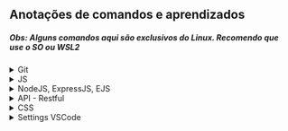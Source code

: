 ## Anotações de comandos e aprendizados
##### **Obs**: Alguns comandos aqui são exclusivos do Linux. Recomendo que use o SO ou WSL2

<details><summary>Git</summary>
<br>
  <details><summary><strong>Sincronizando repo local com o remoto</strong></summary>

  - Se você não tem a chave SSH configurada, é bem tranquilo, só seguir esses comandos:
    - **`ssh-keygen -t ed25519 -C "SEU-EMAIL"`**
    - Aperte *ENTER* nas próximas 3 perguntas
    - **`eval "$(ssh-agent -s)"`**
    - **`ssh-add ~/.ssh/id_ed25519`**
    - **`cat ~/.ssh/id_ed25519.pub`**
    - Copie o resultado do comando anterior, que apareceu no terminal. Essa é a sua chave SSH.
    - Vá até [essa](https://github.com/settings/keys) página, clique em *New SSH key*, coloque o título que quiser, e no campo *key* cole a sua chave. Clique em *Add SSH Key*, e pronto, sua máquina está com a chave SSH configurada.

  - Pra facilitar, crie o repositório no próprio Github. Depois na sua máquina entre na pasta onde vai guardar os repositórios. No terminal digite:  
    **`git clone UrlDoRepo`**  
    **`cd NomeDoRepo`**  
    **`git config user.name "SEU-USERNAME"`**  
    **`git config user.email "SEU-EMAIL"`**  
    **Crie ou edite algum arquivo**  
    **`git add .`**  
    **`git commit -m "Update"`**  
    **`git push -u origin main`**  

    *(sempre que mudar algo como username ou nome do repo, na sua máquina entre na pasta .git de cada repo e faça as alterações no arquivo config)*

  </details>

  <details><summary>Ciclo de vida dos arquivos</summary>

  - **Untracked:** estados em que todos arquivos iniciam. Quando não está rastreado, sincronizado no repo local, no Git.
  - **Tracked:** quando o arquivo está rastreado pelo Git, está sob o controle de versionamento.
  - **Modified:** quando modifica um arquivo já rastreado. O Git te avisa que precisa atualizar o rastreamento.
  - **Staged:** quando o arquivo está pronto pro commit.

  </details>

  <details><summary>Comandos Básicos</summary>

  - **`history -c`** --> Apagar histórico do terminal git/linux.
    - Apagar de forma mais completa: **`cat /dev/null > ~/.bash_history && history -c`**
  - **`git init`** --> Inicializar um repositório.

  - **`git status`** --> Checar o estado dos arquivos do repo.

  - **`.gitignore`** --> Bem auto explicativo, é um arquivo em que você coloca arquivos/diretórios/etc, que você quer que o git ignore. Normalmente usado pra banco de dados, lógica de negócios, autenticações, etc.
    - Para arquivos, coloque o arquivo e extensão, exemplo **`video.mp4`** **`db.sqlite`** etc
    - Para ignorar vários arquivos com a mesma extensão, use **\*** e a extensão, exemplo **`*.sqlite3`**
    - Para diretórios, coloque **\*\*** e o nome do diretório, exemplo **`**videos`** **`**database`**

  - **`git config user.name ""`** --> configurar seu nome de usuário.

  - **`git config user.email ""`** --> configurar email do usuário.
    - Se estiver numa máquina pessoal, de uso exclusivo, utilize **`--global`** depois do **`config`** para que todos projetos comecem com essa configuração padrão.

  - **`git add`** seguido do nome e extensão do arquivo, para adicionar arquivos ao monitoramento do git. **Também** é usado quando você modifica um arquivo.

  - **`git add .`** --> diz pro git tanto pra adicionar arquivos novos pro monitoramento, quanto pra monitorar os modificados.

  - **`git mv arquivo1.extensao arquivo2.extensao`** --> renomeia arquivos. Serve pra diretórios também. Certifique-se de estar no dir correto, e usar **`git mv ./pasta1/ ./pasta2/`**
    > Por que fazer isso pelo git e não pelo terminal normal? Porque quando você faz isso, na verdade o arquivo anterior é apagado, e é criado um nome arquivo, com mesmo conteúdo mas nome diferente. Você tem que adicionar novamente o arquivo, com o novo nome, ao rastreio do Git, e também tem que adicionar o arquivo deletado (??wtf??) com o nome antigo.

    > Renomeando pelo próprio git, o arquivo só muda o nome mesmo, continua rastreado, pronto pro commit. Muito menos dor de cabeça.

  - **`git rm arquivo.extensao`** --> deletar arquivo. **`git rm -rf pasta/`** --> deletar diretório
    > Mas preste atenção, só pode excluir um diretório ou arquivo que já esteja sendo tracked pelo Git, do contrário vai dar erro, pois pra ele "não existe". Ah, e diretórios vazios não são sequer enxergados pelo Git, ele nem dá algum aviso. E portanto não dá pra remover, são untracked.

  - **`git diff`** vem de difference, mostra as diferenças de um estado pro outro, de um commit pro que virá.
    - Você tem que adicionar algo amais, exemplo **`git diff --staged`** para verificar diferença do anterior pro atual.
    - **`git diff hash`** --> verificar a diferença com um commit especifico.
    - **`git diff hash..hash`** para ver a diferença de um commit **até** o outro.

  </details>

  <details><summary>Commit</summary>

  - Um commit é tipo um snapshot do arquivo/algoritmo que está desenvolvendo. É um "okay" pro repo local e informa que o arquivo está pronto para ir pro repo remoto.
    - **`git commit -m ""`** onde **-m** significa a mensagem que aparecerá no commit.

  - Sempre que você fizer um commit, irá gerar um hash id, um identificador, exemplo **`[main 9da4dd5]`**

  - Quando esquecer de mandar certas mudanças pro mesmo commit, ou esquecer arquivos, etc, **antes do push**, você pode usar **`git commit --amend -m "mensagem"`** para fazer essas adições ao último commit.

  - Quando você adiciona um arquivo, deixa ele tracked, mas se arrepende, quer remover do track do Git, **`git restore --staged <file>`**

  </details>

  <details><summary>Log/Histórico</summary>

  - **`git log`** mostra o log de commits, autor, email, timestamp e hash.
    - Quando tem muitos commits, ele reduz a visão no terminal.
    - Você pode usar **`/`** e digitar conteúdo da mensagem do commit para procurar. **`b`** para voltar. **`q`** para sair.
    - (se você quiser fazer com que ele pare de reduzir o log, use **`git config core.pager cat`**
    - (se quiser que volte ao normal, use **`git config core.pager less`**
    - (Lembrando que são configs locais, se quiser de forma global utilize **`--global`** depois do **`config`**)

  - Você pode usar **-** e um número, para informar os últimos commits que quer ver, Ex: **`git log -2`**

  - **`git log --oneline`** mostra as informações de forma reduzida, o hash e mensagem. Inclusive pode combinar isso com o de cima.

  - Você pode procurar por datas, exemplo: **`git log --before="2020-12-13" | git log --after="2020-12-10" | git log --after="2020-12-01" --before="2020-12-12" | git log --since="7 days ago"` |** (Lembrando que também pode mesclar com o ante anterior).

  - Pode pesquisar pelo autor do commit **`git log --author="Gustavo"`**

  </details>

  <details><summary>Checkout</summary>

  > Através do hash id, conseguimos desafazer mudanças. Lembre-se que um commit é um snapshot, uma foto do projeto, você pode entrar naquela foto e voltar pro momento, igual Life is Strange.

  - **`git checkout`** e o hash id, exemplo **`0e1b5fa`**

  - Se você só quiser checar algo e voltar pro futuro, ou se arrepender, pode usar **`git checkout main`**

  - Quando se arrepender de uma mudança em um arquivo, tiver feito merda, **antes dele estar add, monitorado**, pode usar **`git checkout <file>`** que o arquivo voltará ao estado do último commit feito.

  - Pra fazer isso com todo projeto: **`git reset HEAD --hard`**

  - Para fazer isso, depois de ter commitado, (você irá voltar todo projeto pro último commit) **`git reset HEAD^ --hard`**

  - Para voltar todos arquivos pro estado original, do último commit, antes de estarem tracked, **`git checkout -- .`**

  - Para fazer isso com apenas um arquivo **`git checkout -- <filename>`**

  - Para fazer isso depois do arquivos estarem tracked: **`git checkout HEAD -- .`**

  - Para fazer isso com apenas um arquivo **`git checkout HEAD -- <filename>`**

  </details>

  <details><summary>Revert e Reset</summary>

  - **Revert**: não desfaz um commit, ele reverte o que foi feito e criando um novo commit. Reverte. **`git revert <HashDoCommit>`**
    - Não esqueça de dar o **push** pro commit ir pro bare.

  - **Reset:** remove commits. **`git reset HEAD~1`**
    - **`git push -f -u origin main`**

  </details>

  <details><summary>Branchs</summary>

  > Quando você cria um projeto no git, você tem seu **branch main**, que seria o **tronco** da árvore. É perigoso ficar commitando no tronco, pois se fizer algo errado, vai estragar toda árvore. Por isso você tem o conceito de **branchs secundárias**, que seriam os **galhos**, as **ramificações**. Então você está lá desenvolvendo certa **feature** do projeto, se ela der errado, você simplesmente joga o galho fora, corta ele. Mas se der certo, você faz um **merge**, **junta** o galho ao tronco, junta a branch secundária com a feature para a branch main.

  - **`git branch`** retorna quantas branchs existem e em qual branch você está (em verde e com um asterisco *) 

  - Para criar uma branch é bem simples **`git branch NomeDaBranch`**

  - Alternar entre branchs --> **`git checkout NomeDaBranch`**
    - (Se você quiser economizar tempo, pode criar e já alternar pra branch, com um comando só: **`git checkout -b NomeDaBranch`**)

  - Excluir uma branch --> **`git branch -d NomeDaBranch`** 
    - Se a branch que vai ser excluída não foi fundida com outra em algum momento, o git vai perguntar se quer mesmo excluir, aí tem que rodar o mesmo comando, mas em caps o **`-D`**

  - Pra dar um **merge** você alterna pra branch que vai *absorver a outra* (normalmente a main) e digita **`git merge NomeDaBranchAbsorvida`**
    - (Lembrando que após o merge, a branch absorvida não desaparece, ela continua viva e independente). Ah, e quando tal branch recebe o merge, ela absorve também os commit feitos, todo log etc

  - **Rebase** faz quase a mesma coisa que **merge**, mas deixa os commits em ordem, reoorganiza a ordem de todos commits do projeto. **`git rebase NomeDaBranch`**
    - Não é super indicado, principalmente em pair programming e em empresa. É até legal para projetos pessoais, mas melhor não usar.

  </details>

  <details><summary>Clone, Push, Fetch, Pull e Tag</summary>

  - Pra clonar um repositório --> **`git clone urlDoRepo .`** (o ponto indica pra clonar dentro do repo que está)
    - Depois de clonar, entre no repo e configure seu usuário.

  - O **push** "empurra" pro repo remoto, o bare. **`git push -u origin main`** --> envia seus commits pro repo central

  - O **fetch** baixa os arquivos, mas sem trackear. **`git fetch`** aí depois tem que usar o git rebase pro arquivo organizar os arquivos e commits **`git rebase`**
    - Método menos utilizado.

  - O **pull** faz isso acima em uma tacada só **`git pull origin main`** (vai abrir um editor de código, só digitar ^O + enter + ^X)

  - A **tag** é um estado da aplicação, como se fosse um release, a versão. **`git tag versaoTal`**
    - Mas por enquanto isso só está no repo local. Para mandar pro repo remoto, para que todos users saibam da release **`git push origin versaoTal`**
    - Inclusive, você pode alternar para tags, para "dar uma olhada", igual faz em branchs. **`git checkout versaoTal`**
    - Você pode usar isso pra criar uma branch a partir de tal tag, tpo pra corrigir bugs de tal versão, etc. **`git switch -c <new-branch-name>`**

  - **Bare repository**: Significa repositório central, remoto. Lembrando que o git é descentralizado, mas é comum que tenhamos um repositório central, ainda mais quando trabalhamos em equipe.

  </details>

  <details><summary>Issue, Fork e Pull Request</summary>

  - **Issue:** quando uma pessoa acha um problema em um projeto seu, pode reportar uma **issue**. Você também pode fazer isso com os outros. Mas quando reportar uma issue, pesquise bem antes, pra não criar uma que já foi resolvida.
    - Dá pra fechar uma issue no commit, dentro da mensagem dele, no final coloque **`Closes #IssueID`**

  - **Fork:** normalmente você forka um projeto pra resolver uns bugs ou melhorar e dar pull request, ou também quando quer criar algo novo com base naquele.

  - **Pull request:** é uma requisição para que o owner aceite as alterações feitas no se fork para o bare. Você também pode passar no título do pull request **`Closes #IssueID`** para que além de aceitar, fechar uma issue dele.
    - É uma boa prática ao invés de dar um merge com pull request, você dar um fetch (lembrando que o fetch baixa mas sem fundir), pra testar se realmente está tudo certo.  **`git fetch origin pull/IdPullRequest/head:NomeDaBranch`**
    - Aí você olha o log, verifica o arquivo mexido, se está legal. E então vai no github e confirma o merge do pull request.

  </details>

  <details><summary>Gist</summary>

  Pequenos trechos de códigos que você cria pra você mesmo ou outras pessoas. Snippets.

  Para usar facilmente com frequência.

  Permite o compartilhamento de pequenos trechos de código. Há também quem use o Gist para receber feedbacks daquele código específico. Também pode publicar parte do seu código e usar o plugin do Gist para mostrar seu código em sites, fóruns e outros locais. Para isso, só precisa publicar o código (depois de logar no GitHub) e clicar em “Show Embed” e ele lhe mostrará um código javascript para colar onde quiser. Onde você colar o javascript vai aparecer uma caixinha bonitinha com o trecho de código e um link para o seu Gist. Alterando seu Gist, todos os lugares onde você publicou seu código serão alterados ao mesmo tempo.

  </details>

</details>

<details><summary>JS</summary>
<br>

  - `document.querySelector('ELEMENTO/ID/CLASS')` para elementos individuais
  - `document.querySelectorAll('ELEMENTO/ID/CLASS')` para elementos múltiplos
    - Usar o `foreach` quando for iterar
  - Pra capturar eventos `addEventListener('click', () => { COMANDOS })`
    - Outros eventos comuns: `mousemove`, `mouseout`, `mouseenter`, `mouseleave`
  - Para alterar uma classe `ELEMENTO.classList.contains('CLASS') ? ELEMENTO.classList.remove('CLASS') : ELEMENTO.classList.add('CLASS')`
  - Usar `$` nas variáveis que "puxam" HTML
  - Sempre que possível colocar `const` ao invés de `let`
  - Checar o *false* primeiro no condicional
  - Funcionamento de um **foreach**: 
  ```
  ELEMENTOS.forEach((e, index) =>
    e.innerHTML = `Número ${index+1}`
  )
  ```
  - Checar o *false* primeiro no condicional
  - **this** pro primeiro escopo anterior, mais que isso tem que dar a volta
  - Onde tem **await** tem **async**. E quando usar uma função que tem async/await, tem que transformar o código que está chamando também em **await** **async**

 </details>

<details><summary>NodeJS, ExpressJS, EJS</summary>
<br>  

  - **Instalação** do NodeJS:
    `sudo apt install wget`
    `wget -qO- https://raw.githubusercontent.com/creationix/nvm/v0.34.0/install.sh | bash`
    `source ~/.profile`
    Mostrar todas as versões disponíveis: `nvm ls-remote`
    Por motivos de estabilidade baixe a versão LTS mais atual: `nvm install --lts`
    Para verificar as versões do NodeJS e NPM: `node -v` `npm -v`
    Para desinstalar: `nvm deactivate` e depois `nvm uninstall --lts`
  <br>  

  - `npm init -y` pra iniciar um projeto
  - `npm i {package}` pra baixar um pacote, exemplo o *Express* `npm i express`
    - Se passar no final o parâmetro `-D` você está dizendo pro npm que essa depedência não é crucial, a aplicação funciona sem ela, é só pra fim de **desenvolvimento**.
  - Sempre colocar no arquivo *.gitignore* a pasta *node_modules*
  - `npm uninstall {package}` pra deletar um pacote
  - Quando você clonar um repositório, para que todos pacotes do NodeJS funcione, rode no terminal `npm i`
  - Use o *Nodemon* pra não precisar toda hora atualizar o server manualmente.
    - Instalando `npm i nodemon -D`, já que é só pra fim de nos ajudar no desenvolvimento.
    - No package.json em *main* aponte pro arquivo do servidor; e em *scripts*, adicione `"dev": "nodemon ."`
    - No terminal rode `npm run dev` (dev se refere ao script adicione alteriormente).
  - `require` pra importar uma função de outro arquivo (o qual precisa do `module.exports = {função}`)
    - Se for passar mais de uma função, melhor criar um objeto com várias funções
  - `ctrl + c` pra parar o servidor
  - Com **ExpressJS** você escreve menos código do que com NodeJS puro, é mais enxuto e escalável
  - Nem sempre sabemos em que porta a aplicação está rodando, então guardamos numa constante a porta, indepedente de qual seja: `const port = process.env.PORT || 8080`
  - O Express/Node é meio burrinho praa char o caminho de um diretório, então você precisa utiliza a lib *path*
  - Por padrão **forms** utilizam o método Get.
    - O atributo *name* no **form** é o que dá nome as propriedades usadas na requisição
  <br>  

  - **Arquitetura de Projeto**: cada arquivo/pasta tem que ter seu papel bem definido. Isso ajuda a não ficar com arquivos com centenas ou milhares de linhas, também economiza tempo quando for fazer manutenção, por já saber onde cada coisa está. Deixar tudo separadinho, de acordo com sua "responsabilidade": rotas, models, views, controllers, etc.
  - Padrão **MVC** (model - dados, view - visualização, controller - gerenciador dos dados)
  - É uma convenção ter uma pasta public, para imagens, styles, scripts front, etc, coisas que podem ser públicas e que *não vão mudar com muita frequência*.
  - EJS é uma engine de visualização, com ele conseguimos de uma maneira fácil e simples transportar dados do back-end para o front-end, basicamente conseguimos utilizar códigos em javascript no html de nossas páginas.
  - `<%- include('{partial}') %>` pra inserir uma partial `<% {código} %>` pra inserir código `<%= {variável} %>` pra inserir um valor
    - Esse valor antes tem que ser enviado pela rota dentro do render
    - Se esse valor o JS tiver HTML dentro, você precisa fechar o EJS antes de começar o HTML, e abrir de novo quando começar o JS de novo
  - Para tornar um parâmetro opcional na rota coloque `?`, exemplo: `router.get('/products/:id?', ProductsController.get)`.
    - Nesse tipo de parâmetro se usa o `req.params`
    - Na QueryString `?id=123` se usa o `req.query` no GET
    - No POST se usa o `req.body`

  </details>

<details><summary>API - Restful</summary>
<br>

  - O **Server API** fica responsável apenas por fornecer dados (em JSON) quando o usuário fazer a requisição, não em entregar os arquivos static, que já são entregues no começo (HTML, CSS e Javascript)
    - O Servidor se torna mais independente, você pode ter quantas aplicações client quiser se conectando com o servdiro.
  - **Rest** é um padrão de comunicação, pois ambas aplicações utilizando o server precisam falar a mesma língua
    1. **Client- Server**: client side e server side totalmente independentes
    2. **Stateless**: cada requisição que o client fizer pro server, tem que conter todas informações/recursos necessários para que o servidor entenda e consiga entregar a resposta.
    3. **Cacheable**: cada requisição que o client fizer, o server tem que ser explícito e responder se ele pode ou não cachear aquela informação (guardar no cache a informação)
    4. **Layered System**: sistema de camadas. Temos que ter endpoints (rotas) para se comunicar com o server. Garante também que o usuário não precise entender o quão complexo foi para que a requisição fosse atendida.
  - **Restful** é a aplicação completa de todos padrões Rest.
  - **Verbos HTTP** (métodos):
    1. **GET**: obter dados
    2. **POST**: enviar dados (visão do client) | receber dados (visão do server)
    3. **PUT**: atualizar dados
    4. **DELETE**: remover dados
  - **CORS**: é o mecanismo que gerencia se outros domínios, fora do domínio ao qual pertence o recurso (ex: API), podem fazer requisições.
    - `app.use(cors())` habilita pra qualquer domínio (tipo API's públicas)
    - Pra habilitar um domínio específico `app.use(cors({origin: 'http://127.0.0.1:5500'}))`
    - Mas se quiser vários em específico é assim:
      ```javascript
      const allowedOrigins = ['http://127.0.0.1:5500', 'http://localhost:5500']

      app.use(cors({
        origin: function(origin, callback) {
          let allowed = true
          
          // permitir requests sem origem (tipo mobile apps e curl)
          if(!origin) allowed = true

          if(!allowedOrigins.includes(origin)) allowed = false

          callback(null, allowed)
        }
      }))
      ```

</details>

<details><summary>CSS</summary>
<br>

  - Parentescos:
    - **`>`** diz que a regra tem que ser aplicada somente aos filhos da classe
    - **`+`** aplica a regra pro primeiro irmão direto
    - **`~`** aplica a regra pra todos irmãos diretos
  - Quando usar o `display: inline-block;`? quando precisa que fique na mesma (igual o inline) mas precisa acessar as propriedades height e width
  - `position: absolute;` é relativo ao body, se quiser que ele seja relativo ao pai, tem que colocar `position: relative;` no pai dele
  - `:root` é normalmente usado para se guardar variáveis
  - Variáveis são declaradas assim `--variavel-etc: #fff;` e usadas assim `color: var(--variavel-etc);`
    - Alguns padrões: `--color/background/font-primary` `--color/background/font-secondary`
  - `*` aplicador universal, aplica as propriedades em tudo que conseguir
    - Alguns padrões: `box-sizing: border-box;`, `margin: 0;`, `padding: 0;`, `font-family: sans-serif;`
  - `box-sizing: border-box;` significa que todas box não vão extrapolar o box-model ![Box Model](./img/box-model.png)
  - Para importar um arquivo, fonte, etc `@import url('inserir aqui');`
  - [CSS Gradient](https://cssgradient.io/)
  - Efeitos de "sumir":
    - `display: none;` faz o elemento desaparecer e desocupa o espaço dele
    - `visibility: hidden;` faz o elemento desaparecer e mantêm o espaço dele
    - `opacity: 0;` faz o elemento ficar transparente e mantêm o espaço dele
  - Aquele **menu hambúrguer** é "empurrado" atráves do **position** ou **margin**. Não se usa muito `display: block` porque esse não permite efeito de transition, fica "seco"
    - Também se usa `overflow-x: hidden;` pra esconder esse menu que está "empurrado"
  - `transition: all 300ms ease;` `transition: background-color 300ms ease;`
  - Criar animação exemplo:
  ```
  @keyframes animação {
    0% {
      transform: rotateX(0deg);
    }
    100% {
      transform: rotateX(-90deg);
    }
  }
  ```
  - Usar a animação `animation: animação 300ms ease` 
  - Pra adicionar conteúdo em um elemento através do css `content: '';`
  - Responsividade exemplo
  ```
  @media (max-width: 550px) {
    .gallery.active div {
      width: 90%;
    }
    .seasons button {
      margin: 5px 10px;
    }
  }
  ```
  - O Flex é aplicado na box pai ![Flex](./img/flex.png)
  - [Flexbox Froggy](https://flexboxfroggy.com/)
  - [Flexbox Defense](http://www.flexboxdefense.com/)
  - `align-items:` alinha na vertical. Só funciona com o `flex-direction: row;` que é o padrão do direction
  - Quando o flex direction é `column`, o _justify-content_ muda para a vertical e o _align-items_ para a horizontal
  - Para alinhar um elemento individual em uma ordem específica na horizontal, use a propriedade `order`. Por padrão começa em zero e também aceita negativo
    - Na vertical use o `align-self`, lembrando da regra do _flex-direction_
  - `align-content:` alinha quando você tem o wrap, lembrando da regra do _flex-direction_
  - Flex Direction ![Direction](./img/direction1.jpg) ![Direction](./img/direction2.jpg)
  - Flex Wrap ![Wrap](./img/wrap.jpg)
  - Justify Content ![Justify Content](./img/justify-content1.jpg) ![Justify Content](./img/justify-content2.jpg) ![Justify Content](./img/justify-content3.jpg) ![Justify Content](./img/justify-content4.jpg) ![Justify Content](./img/justify-content5.jpg)

</details>

<details><summary>Settings VSCode</summary>
<br>
  
  - Para instalar a fonte FiraCode, no terminal rode: `sudo apt update && sudo apt install fonts-firacode`

  ```json
  {
    "workbench.iconTheme": "material-icon-theme",
    "workbench.colorTheme": "Ayu Dark Bordered",
    "editor.fontFamily": "Fira Code",
    "editor.fontSize": 14,
    "editor.fontLigatures": true,
    "window.zoomLevel": 1,
    "editor.bracketPairColorization.enabled": true,
    "editor.guides.bracketPairs": true,
    "editor.guides.bracketPairsHorizontal": true,
    "editor.guides.highlightActiveBracketPair": true,
    "workbench.colorCustomizations": {
      "editorBracketHighlight.foreground1": "#e6a939",
      "editorBracketHighlight.foreground2": "#24a4e6",
      "editorBracketHighlight.foreground3": "#bb80b3",
      "editorBracketHighlight.foreground4": "#b7e86d"
    },
    "editor.minimap.enabled": false,
    "workbench.startupEditor": "none",
    "workbench.editor.labelFormat": "short",
    "breadcrumbs.enabled": false,
    "editor.defaultFormatter": "esbenp.prettier-vscode",
    "prettier.printWidth": 100,
    "prettier.semi": false,
    "prettier.singleQuote": true
  }
  ```

</details>
